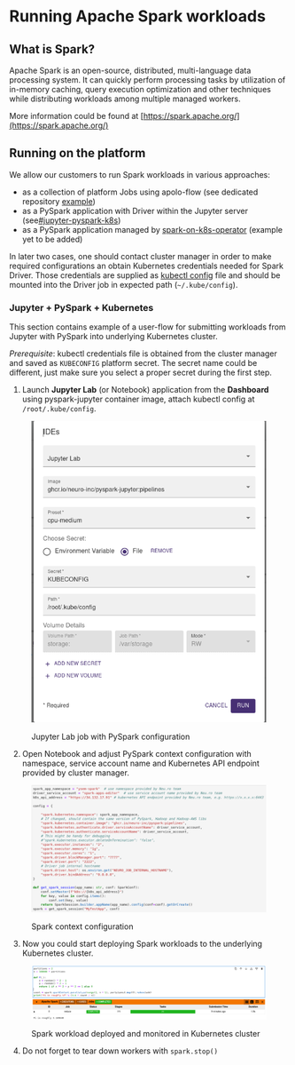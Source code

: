 # Running Apache Spark workloads

## What is Spark?

Apache Spark is an open-source, distributed, multi-language data processing system. It can quickly perform processing tasks by utilization of in-memory caching, query execution optimization and other techniques while distributing workloads among multiple managed workers.

More information could be found at [https://spark.apache.org/](https://spark.apache.org/)

## Running on the platform

We allow our customers to run Spark workloads in various approaches:&#x20;

* as a collection of platform Jobs using apolo-flow (see dedicated repository [example](https://github.com/neuro-inc/mlops-spark))
* as a PySpark application with Driver within the Jupyter server (see[#jupyter-pyspark-k8s](running-apache-spark-workloads.md#jupyter-pyspark-k8s "mention"))
* as a PySpark application managed by [spark-on-k8s-operator](https://github.com/GoogleCloudPlatform/spark-on-k8s-operator)  (example yet to be added)

In later two cases, one should contact cluster manager in order to make required configurations an obtain Kubernetes credentials needed for Spark Driver. Those credentials are supplied as [kubectl config](https://kubernetes.io/docs/concepts/configuration/organize-cluster-access-kubeconfig/) file and should be mounted into the Driver job in expected path (`~/.kube/config`).

### Jupyter + PySpark + Kubernetes <a href="#jupyter-pyspark-k8s" id="jupyter-pyspark-k8s"></a>

This section contains example of a user-flow for submitting workloads from Jupyter with PySpark into underlying Kubernetes cluster.&#x20;

_Prerequisite_: kubectl credentials file is obtained from the cluster manager and saved as `KUBECONFIG` platform secret. The secret name could be different, just make sure you select a proper secret during the first step.&#x20;

1. Launch **Jupyter Lab** (or Notebook) application from the **Dashboard** using pyspark-jupyter container image, attach kubectl config at `/root/.kube/config`.

<figure><img src="../../.gitbook/assets/image.png" alt="" width="458"><figcaption><p>Jupyter Lab job with PySpark configuration</p></figcaption></figure>

2. Open Notebook and adjust PySpark context configuration with namespace, service account name and Kubernetes API endpoint provided by cluster manager.

<figure><img src="../../.gitbook/assets/image (2).png" alt=""><figcaption><p>Spark context configuration</p></figcaption></figure>

3. Now you could start deploying Spark workloads to the underlying Kubernetes cluster.

<figure><img src="../../.gitbook/assets/image (3).png" alt=""><figcaption><p>Spark workload deployed and monitored in Kubernetes cluster </p></figcaption></figure>

4. Do not forget to tear down workers with `spark.stop()`

